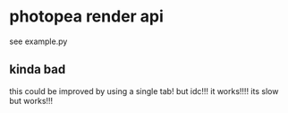 # photopea render api
see example.py 

## kinda bad
this could be improved by using a single tab! but idc!!! it works!!!! its slow but works!!!